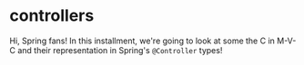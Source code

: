 # controllers
Hi, Spring fans! In this installment, we're going to look at some the C in M-V-C and their representation in Spring's `@Controller` types!
